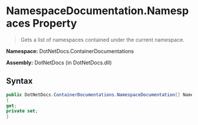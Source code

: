 # NamespaceDocumentation.Namespaces Property
> Gets a list of namespaces contained under the current namespace.

**Namespace:** DotNetDocs.ContainerDocumentations

**Assembly:** DotNetDocs (in DotNetDocs.dll)
## Syntax
```csharp
public DotNetDocs.ContainerDocumentations.NamespaceDocumentation[] Namespaces
{
get;
private set;
}
```
